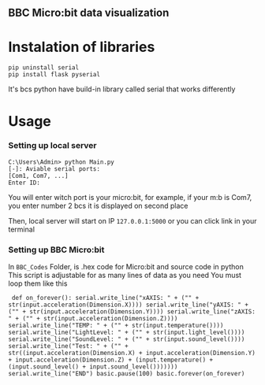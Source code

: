 ## BBC Micro:bit data visualization
# Instalation of libraries

```
pip uninstall serial
pip install flask pyserial
```
It's bcs python have build-in library
called serial that works differently


# Usage

### Setting up local server

```
C:\Users\Admin> python Main.py
[-]: Aviable serial ports:
[Com1, Com7, ...]
Enter ID:
```

You will enter witch port is your micro:bit,
for example, if your m:b is Com7, you enter number 2 bcs it is displayed on second place

Then, local server will start on IP `127.0.0.1:5000`
or you can click link in your terminal

### Setting up BBC Micro:bit
In `BBC_Codes` Folder, is .hex code for Micro:bit and source code in python
This script is adjustable for as many lines of data as you need
You must loop them like this

`
def on_forever():
    serial.write_line("xAXIS: " + ("" + str(input.acceleration(Dimension.X))))
    serial.write_line("yAXIS: " + ("" + str(input.acceleration(Dimension.Y))))
    serial.write_line("zAXIS: " + ("" + str(input.acceleration(Dimension.Z))))
    serial.write_line("TEMP: " + ("" + str(input.temperature())))
    serial.write_line("LightLevel: " + ("" + str(input.light_level())))
    serial.write_line("SoundLevel: " + ("" + str(input.sound_level())))
    serial.write_line("Test: " + ("" + str((input.acceleration(Dimension.X) + input.acceleration(Dimension.Y) + input.acceleration(Dimension.Z) + (input.temperature() + (input.sound_level() + input.sound_level()))))))
    serial.write_line("END")
    basic.pause(100)
basic.forever(on_forever)`
